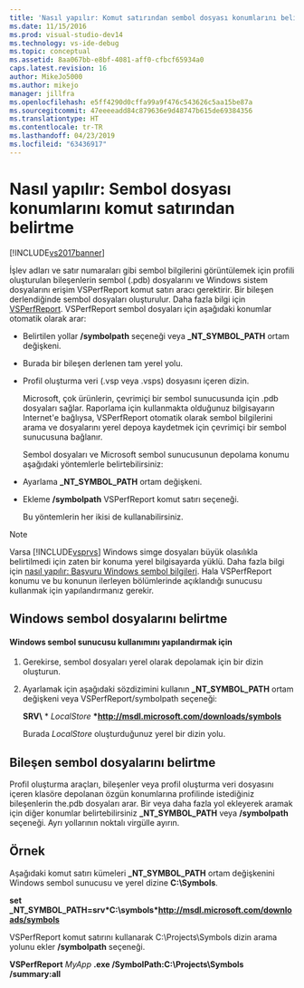 ```yaml
---
title: 'Nasıl yapılır: Komut satırından sembol dosyası konumlarını belirtme | Microsoft Docs'
ms.date: 11/15/2016
ms.prod: visual-studio-dev14
ms.technology: vs-ide-debug
ms.topic: conceptual
ms.assetid: 8aa067bb-e8bf-4081-aff0-cfbcf65934a0
caps.latest.revision: 16
author: MikeJo5000
ms.author: mikejo
manager: jillfra
ms.openlocfilehash: e5ff4290d0cffa99a9f476c543626c5aa15be87a
ms.sourcegitcommit: 47eeeeadd84c879636e9d48747b615de69384356
ms.translationtype: HT
ms.contentlocale: tr-TR
ms.lasthandoff: 04/23/2019
ms.locfileid: "63436917"
---
```

# <a name="how-to-specify-symbol-file-locations-from-the-command-line"></a>Nasıl yapılır: Sembol dosyası konumlarını komut satırından belirtme
[!INCLUDE[vs2017banner](../includes/vs2017banner.md)]

İşlev adları ve satır numaraları gibi sembol bilgilerini görüntülemek için profili oluşturulan bileşenlerin sembol (.pdb) dosyalarını ve Windows sistem dosyalarını erişim VSPerfReport komut satırı aracı gerektirir. Bir bileşen derlendiğinde sembol dosyaları oluşturulur. Daha fazla bilgi için [VSPerfReport](../profiling/vsperfreport.md). VSPerfReport sembol dosyaları için aşağıdaki konumlar otomatik olarak arar:  
  
- Belirtilen yollar **/symbolpath** seçeneği veya **_NT_SYMBOL_PATH** ortam değişkeni.  
  
- Burada bir bileşen derlenen tam yerel yolu.  
  
- Profil oluşturma veri (.vsp veya .vsps) dosyasını içeren dizin.  
  
  Microsoft, çok ürünlerin, çevrimiçi bir sembol sunucusunda için .pdb dosyaları sağlar. Raporlama için kullanmakta olduğunuz bilgisayarın Internet'e bağlıysa, VSPerfReport otomatik olarak sembol bilgilerini arama ve dosyalarını yerel depoya kaydetmek için çevrimiçi bir sembol sunucusuna bağlanır.  
  
  Sembol dosyaları ve Microsoft sembol sunucusunun depolama konumu aşağıdaki yöntemlerle belirtebilirsiniz:  
  
- Ayarlama **_NT_SYMBOL_PATH** ortam değişkeni.  
  
- Ekleme **/symbolpath** VSPerfReport komut satırı seçeneği.  
  
  Bu yöntemlerin her ikisi de kullanabilirsiniz.  
  
> [!NOTE]
> Varsa [!INCLUDE[vsprvs](../includes/vsprvs-md.md)] Windows simge dosyaları büyük olasılıkla belirtilmedi için zaten bir konuma yerel bilgisayarda yüklü. Daha fazla bilgi için [nasıl yapılır: Başvuru Windows sembol bilgileri](../profiling/how-to-reference-windows-symbol-information.md). Hala VSPerfReport konumu ve bu konunun ilerleyen bölümlerinde açıklandığı sunucusu kullanmak için yapılandırmanız gerekir.  
  
## <a name="specifying-windows-symbol-files"></a>Windows sembol dosyalarını belirtme  
  
#### <a name="to-configure-the-use-of-the-windows-symbol-server"></a>Windows sembol sunucusu kullanımını yapılandırmak için  
  
1. Gerekirse, sembol dosyaları yerel olarak depolamak için bir dizin oluşturun.  
  
2. Ayarlamak için aşağıdaki sözdizimini kullanın **_NT_SYMBOL_PATH** ortam değişkeni veya VSPerfReport/symbolpath seçeneği:  
  
    **SRV\\** * *LocalStore* **\*http://msdl.microsoft.com/downloads/symbols**  
  
    Burada *LocalStore* oluşturduğunuz yerel bir dizin yolu.  
  
## <a name="specifying-component-symbol-files"></a>Bileşen sembol dosyalarını belirtme  
 Profil oluşturma araçları, bileşenler veya profil oluşturma veri dosyasını içeren klasöre depolanan özgün konumlarına profilinde istediğiniz bileşenlerin the.pdb dosyaları arar. Bir veya daha fazla yol ekleyerek aramak için diğer konumlar belirtebilirsiniz **_NT_SYMBOL_PATH** veya **/symbolpath** seçeneği. Ayrı yollarının noktalı virgülle ayırın.  
  
## <a name="example"></a>Örnek  
 Aşağıdaki komut satırı kümeleri **_NT_SYMBOL_PATH** ortam değişkenini Windows sembol sunucusu ve yerel dizine **C:\Symbols**.  
  
 **set  _NT_SYMBOL_PATH=srv\*C:\symbols\*http://msdl.microsoft.com/downloads/symbols**  
  
 VSPerfReport komut satırını kullanarak C:\Projects\Symbols dizin arama yolunu ekler **/symbolpath** seçeneği.  
  
 **VSPerfReport**  *MyApp* **.exe /SymbolPath:C:\Projects\Symbols /summary:all**
